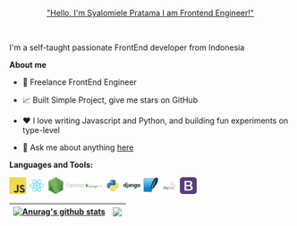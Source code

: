 <p align="center"><a href="https://syalomielepratama.github.io">"Hello, I'm Syalomiele Pratama I am Frontend Engineer!"</a></p>

<br />

I'm a self-taught passionate FrontEnd developer from Indonesia

**About me**

- 💼 Freelance FrontEnd Engineer 

- 📈 Built Simple Project, give me stars on GitHub

- ❤️ I love writing Javascript and Python, and building fun experiments on type-level

- 💬 Ask me about anything [here](https://syalomielepratama.github.io)

**Languages and Tools:** 

<code><img height="30" alt="javascript" src="https://raw.githubusercontent.com/github/explore/main/topics/javascript/javascript.png"></code>
<code><img height="30" alt="react" src="https://raw.githubusercontent.com/github/explore/main/topics/react/react.png"></code>
<code><img height="30" alt="nodejs" src="https://raw.githubusercontent.com/github/explore/main/topics/nodejs/nodejs.png"></code>
<code><img height="30" alt="express" src="https://raw.githubusercontent.com/github/explore/main/topics/express/express.png"></code>
<code><img height="30" alt="mongodb" src="https://raw.githubusercontent.com/github/explore/main/topics/mongodb/mongodb.png"></code>
<code><img height="30" alt="python" src="https://raw.githubusercontent.com/github/explore/main/topics/python/python.png"></code>
<code><img height="30" alt="django" src="https://raw.githubusercontent.com/github/explore/main/topics/django/django.png"></code>
<code><img height="30" alt="sqlite" src="https://raw.githubusercontent.com/github/explore/main/topics/sqlite/sqlite.png"></code>
<code><img height="30" alt="mysql" src="https://raw.githubusercontent.com/github/explore/main/topics/mysql/mysql.png"></code>
<code><img height="30" alt="bootstrap" src="https://raw.githubusercontent.com/github/explore/main/topics/bootstrap/bootstrap.png"></code>

| <a href="https://github.com/anuraghazra/github-readme-stats"><img align="center" src="https://github-readme-stats.vercel.app/api?username=syalomielepratama&show_icons=true&include_all_commits=true&theme=buefy&hide_border=true" alt="Anurag's github stats" /></a> | <a href="https://github.com/anuraghazra/github-readme-stats"><img align="center" src="https://github-readme-stats.vercel.app/api/top-langs/?username=syalomielepratama&layout=compact&theme=buefy&hide_border=true" /></a> |
| ------------- | ------------- |

